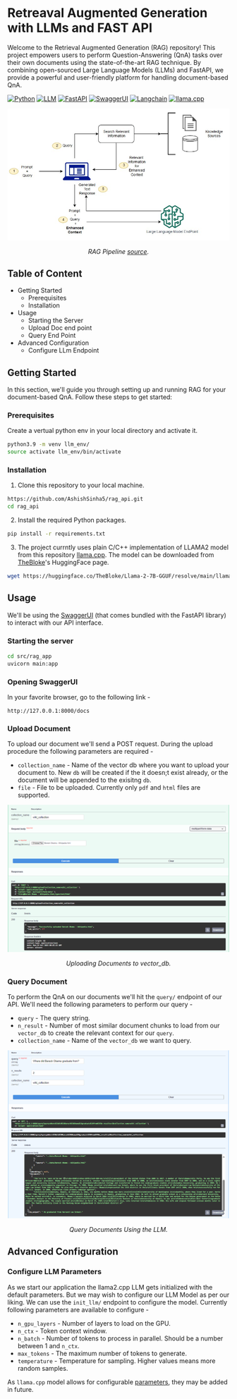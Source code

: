 # Retreaval Augmented Generation with LLMs and FAST API


Welcome to the Retrieval Augmented Generation (RAG) repository! This project empowers users to perform Question-Answering (QnA) tasks over their own documents using the state-of-the-art RAG technique. By combining open-sourced Large Language Models (LLMs) and FastAPI, we provide a powerful and user-friendly platform for handling document-based QnA.

[![Python](https://img.shields.io/badge/Python-3.x-blue?logo=python)](https://www.python.org/)
[![LLM](https://img.shields.io/badge/LLM-HuggingFace_Transformers-green?logo=huggingface)](https://huggingface.co/models)
[![FastAPI](https://img.shields.io/badge/FastAPI-0.103.2-teal?logo=fastapi)](https://fastapi.tiangolo.com/)
[![SwaggerUI](https://img.shields.io/badge/SwaggerUI-Interactive-orange?logo=swagger)](https://swagger.io/)
[![Langchain](https://img.shields.io/badge/Langchain-0.0.312-red?logo=custom)](https://www.example.com/langchain)
[![llama.cpp](https://img.shields.io/badge/llama.cpp-0.2.11-red?logo=custom)](https://github.com/ggerganov/llama.cpp)

![RAG Pipeline](docs/img/jumpstart-fm-rag.jpg)
<p class = 'image-caption' align = 'center'>
<i>RAG Pipeline <a href = "https://docs.aws.amazon.com/sagemaker/latest/dg/jumpstart-foundation-models-customize-rag.html">source</a>.</i>
</p>

## Table of Content
- Getting Started
    - Prerequisites
    - Installation 
- Usage
    - Starting the Server
    - Upload Doc end point
    - Query End Point
- Advanced Configuration
    - Configure LLm Endpoint


## Getting Started
In this section, we'll guide you through setting up and running RAG for your document-based QnA. Follow these steps to get started:

### Prerequisites
Create a vertual python env in your local directory and activate it.
```bash
python3.9 -m venv llm_env/
source activate llm_env/bin/activate
```

### Installation 
1. Clone this repository to your local machine.
```bash
https://github.com/AshishSinha5/rag_api.git
cd rag_api
```
2. Install the required Python packages.
```bash
pip install -r requirements.txt
```
3. The project currntly uses plain C/C++ implementation of LLAMA2 model from this repository [llama.cpp](https://github.com/ggerganov/llama.cpp). The model can be downloaded from [TheBloke](https://huggingface.co/TheBloke/Llama-2-7B-GGUF)'s HuggingFace page.
```bash
wget https://huggingface.co/TheBloke/Llama-2-7B-GGUF/resolve/main/llama-2-7b.Q8_0.gguf
```

## Usage
We'll be using the [SwaggerUI](https://swagger.io/tools/swagger-ui/) (that comes bundled with the FastAPI library) to interact with our API interface.
### Starting the server 
```bash
cd src/rag_app
uvicorn main:app
```
### Opening SwaggerUI
In your favorite browser, go to the following link - 
```text
http://127.0.0.1:8000/docs
``` 
### Upload Document
To upload our document we'll send a POST request. During the upload procedure the following parameters are required - 
- `collection_name` - Name of the vector db where you want to upload your document to. New `db` will be created if the it doesn;t exist already, or the document will be appended to the exisitng `db`.
- `file` - File to be uploaded. Currently only `pdf` and `html` files are supported.

![Upload Documents](docs/img/upload_doc.png)
<p class = 'image-caption' align = 'center'>
<i>Uploading Documents to vector_db.</i>
</p>

### Query Document
To perform the QnA on our documents we'll hit the `query/` endpoint of our API. We'll need the following parameters to perform our query - 
- `query` - The query string.
- `n_result` - Number of most similar document chunks to load from our `vector_db` to create the relevant context for our `query`.
- `collection_name` - Name of the `vector_db` we want to query.

![Query Documents](docs/img/query_doc.png)
<p class = 'image-caption' align = 'center'>
<i>Query Documents Using the LLM.</i>
</p>

## Advanced Configuration

### Configure LLM Parameters
As we start our application the llama2.cpp LLM gets initialized with the default parameters. But we may wish to configure our LLM Model as per our liking. We can use the `init_llm/` endpoint to configure the model. Currently following parameters are available to configure - 
- `n_gpu_layers` - Number of layers to load on the GPU.
- `n_ctx` - Token context window.
- `n_batch` - Number of tokens to process in parallel. Should be a number between 1 and `n_ctx`.
- `max_tokens` - The maximum number of tokens to generate.
- `temperature` - Temperature for sampling. Higher values means more random samples.

As `llama.cpp` model allows for configurable [parameters](https://github.com/langchain-ai/langchain/blob/master/libs/langchain/langchain/llms/llamacpp.py), they may be added in future.